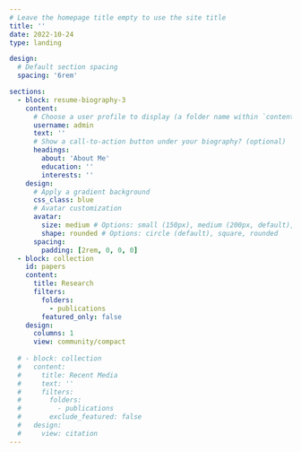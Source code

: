 ```yaml
---
# Leave the homepage title empty to use the site title
title: ''
date: 2022-10-24
type: landing

design:
  # Default section spacing
  spacing: '6rem'

sections:
  - block: resume-biography-3
    content:
      # Choose a user profile to display (a folder name within `content/authors/`)
      username: admin
      text: ''
      # Show a call-to-action button under your biography? (optional)
      headings:
        about: 'About Me'
        education: ''
        interests: ''
    design:
      # Apply a gradient background
      css_class: blue
      # Avatar customization
      avatar:
        size: medium # Options: small (150px), medium (200px, default), large (320px), xl (400px), xxl (500px)
        shape: rounded # Options: circle (default), square, rounded
      spacing:
        padding: [2rem, 0, 0, 0]
  - block: collection
    id: papers
    content:
      title: Research
      filters:
        folders:
          - publications
        featured_only: false
    design:
      columns: 1
      view: community/compact
      
  # - block: collection
  #   content:
  #     title: Recent Media
  #     text: ''
  #     filters:
  #       folders:
  #         - publications
  #       exclude_featured: false
  #   design:
  #     view: citation
---
```

